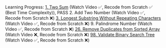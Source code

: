 Learning Progress:
[1. Two Sum](https://youtu.be/KLlXCFG5TnA?si=Vxa3bdtT7rnBTpIO) (Watch Video ✅, Recode from Scratch ✅ (Best Time Complexity)), PASS
2. Add Two Number (Watch Video ✅, Recode from Scratch ❌)
[3. Longest Substring Without Repeating Characters]() (Watch Video ✅, Recode from Scratch ❌)
9. Palindrome Number (Watch Video ✅, Recode from Scratch ❌)
[26. Remove Duplicates from Sorted Array]() (Watch Video ❌, Recode from Scratch ❌)
[98. Validate Binary Search Tree](https://youtu.be/s6ATEkipzow) (Watch Video ✅, Recode from Scratch ❌)
